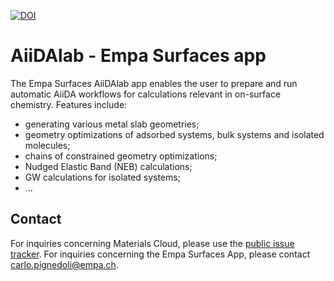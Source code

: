 [![DOI](https://zenodo.org/badge/110861368.svg)](https://zenodo.org/badge/latestdoi/110861368)

# AiiDAlab - Empa Surfaces app

The Empa Surfaces AiiDAlab app enables the user to prepare and run automatic AiiDA workflows for calculations relevant in on-surface chemistry.
Features include:

* generating various metal slab geometries;
* geometry optimizations of adsorbed systems, bulk systems and isolated molecules;
* chains of constrained geometry optimizations;
* Nudged Elastic Band (NEB) calculations;
* GW calculations for isolated systems;
* ...

## Contact

For inquiries concerning Materials Cloud, please use the [public issue tracker](https://github.com/materialscloud-org/issues).
For inquiries concerning the Empa Surfaces App, please contact [carlo.pignedoli@empa.ch](mailto:carlo.pignedoli@empa.ch).
